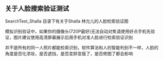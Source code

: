 ## 关于人脸搜索验证测试

SearchTest_Shalla 目录下有关于Shalla 林允儿的人脸检索验证图

模拟识别验证中，如果你的摄像头(720P最好)无法自动对焦请使用好点手机先验证，图片建议使用高清屏募展示后用手机对准人脸进行检索验证识别


并不是所有的同一人照片都能检索识别，软件算法和人的智能判别不一样，人脸的角度是否化浓妆，是否遮挡，是否变胖变瘦了，是否修图了都会影响